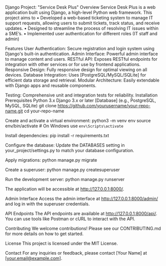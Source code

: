 Django Project: "Service Desk Plus"
Overview
Service Desk Plus is a web application built using Django, a high-level Python web framework. This project aims to 
•	Developed a web-based ticketing system to manage IT support requests, allowing users to submit tickets, track status, and receive updates. 
•	Designed to streamline the process of resolving IT issues within a SME’s.
•	Implemented user authentication for different roles (IT staff and admin) 

Features
User Authentication: Secure registration and login system using Django's built-in authentication.
Admin Interface: Powerful admin interface to manage content and users.
RESTful API: Exposes RESTful endpoints for integration with other services or for use by frontend applications.
Responsive Design: Fully responsive design for optimal viewing on all devices.
Database Integration: Uses [PostgreSQL/MySQL/SQLite] for efficient data storage and retrieval.
Modular Architecture: Easily extendable with Django apps and reusable components.

Testing: Comprehensive unit and integration tests for reliability.
Installation
Prerequisites
Python 3.x
Django 3.x or later
[Database] (e.g., PostgreSQL, MySQL, SQLite)
git clone https://github.com/yourusername/your-repo-name.git
cd your-repo-name

Create and activate a virtual environment:
python3 -m venv env
source env/bin/activate  # On Windows use `env\Scripts\activate`

Install dependencies:
pip install -r requirements.txt

Configure the database:
Update the DATABASES setting in your_project/settings.py to match your database configuration.

Apply migrations:
python manage.py migrate

Create a superuser:
python manage.py createsuperuser


Run the development server:
python manage.py runserver

The application will be accessible at http://127.0.0.1:8000/.

Admin Interface
Access the admin interface at http://127.0.0.1:8000/admin/ and log in with the superuser credentials.

API Endpoints
The API endpoints are available at http://127.0.0.1:8000/api/. You can use tools like Postman or cURL to interact with the API.

Contributing
We welcome contributions! Please see our CONTRIBUTING.md for more details on how to get started.

License
This project is licensed under the MIT License.

Contact
For any inquiries or feedback, please contact [Your Name] at [your.email@example.com].
